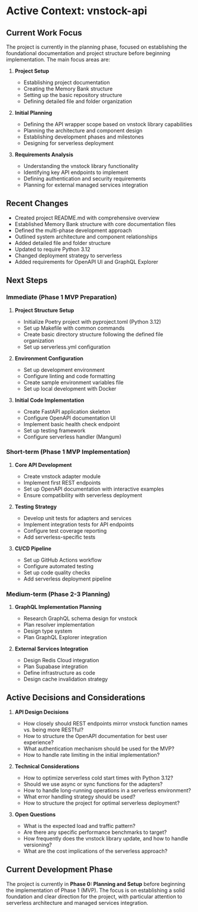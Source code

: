 # Active Context: vnstock-api

## Current Work Focus

The project is currently in the planning phase, focused on establishing the foundational documentation and project structure before beginning implementation. The main focus areas are:

1. **Project Setup**

   - Establishing project documentation
   - Creating the Memory Bank structure
   - Setting up the basic repository structure
   - Defining detailed file and folder organization

2. **Initial Planning**

   - Defining the API wrapper scope based on vnstock library capabilities
   - Planning the architecture and component design
   - Establishing development phases and milestones
   - Designing for serverless deployment

3. **Requirements Analysis**
   - Understanding the vnstock library functionality
   - Identifying key API endpoints to implement
   - Defining authentication and security requirements
   - Planning for external managed services integration

## Recent Changes

- Created project README.md with comprehensive overview
- Established Memory Bank structure with core documentation files
- Defined the multi-phase development approach
- Outlined system architecture and component relationships
- Added detailed file and folder structure
- Updated to require Python 3.12
- Changed deployment strategy to serverless
- Added requirements for OpenAPI UI and GraphQL Explorer

## Next Steps

### Immediate (Phase 1 MVP Preparation)

1. **Project Structure Setup**

   - Initialize Poetry project with pyproject.toml (Python 3.12)
   - Set up Makefile with common commands
   - Create basic directory structure following the defined file organization
   - Set up serverless.yml configuration

2. **Environment Configuration**

   - Set up development environment
   - Configure linting and code formatting
   - Create sample environment variables file
   - Set up local development with Docker

3. **Initial Code Implementation**
   - Create FastAPI application skeleton
   - Configure OpenAPI documentation UI
   - Implement basic health check endpoint
   - Set up testing framework
   - Configure serverless handler (Mangum)

### Short-term (Phase 1 MVP Implementation)

1. **Core API Development**

   - Create vnstock adapter module
   - Implement first REST endpoints
   - Set up OpenAPI documentation with interactive examples
   - Ensure compatibility with serverless deployment

2. **Testing Strategy**

   - Develop unit tests for adapters and services
   - Implement integration tests for API endpoints
   - Configure test coverage reporting
   - Add serverless-specific tests

3. **CI/CD Pipeline**
   - Set up GitHub Actions workflow
   - Configure automated testing
   - Set up code quality checks
   - Add serverless deployment pipeline

### Medium-term (Phase 2-3 Planning)

1. **GraphQL Implementation Planning**

   - Research GraphQL schema design for vnstock
   - Plan resolver implementation
   - Design type system
   - Plan GraphQL Explorer integration

2. **External Services Integration**
   - Design Redis Cloud integration
   - Plan Supabase integration
   - Define infrastructure as code
   - Design cache invalidation strategy

## Active Decisions and Considerations

1. **API Design Decisions**

   - How closely should REST endpoints mirror vnstock function names vs. being more RESTful?
   - How to structure the OpenAPI documentation for best user experience?
   - What authentication mechanism should be used for the MVP?
   - How to handle rate limiting in the initial implementation?

2. **Technical Considerations**

   - How to optimize serverless cold start times with Python 3.12?
   - Should we use async or sync functions for the adapters?
   - How to handle long-running operations in a serverless environment?
   - What error handling strategy should be used?
   - How to structure the project for optimal serverless deployment?

3. **Open Questions**
   - What is the expected load and traffic pattern?
   - Are there any specific performance benchmarks to target?
   - How frequently does the vnstock library update, and how to handle versioning?
   - What are the cost implications of the serverless approach?

## Current Development Phase

The project is currently in **Phase 0: Planning and Setup** before beginning the implementation of Phase 1 (MVP). The focus is on establishing a solid foundation and clear direction for the project, with particular attention to serverless architecture and managed services integration.
